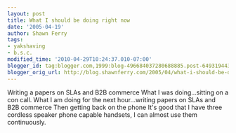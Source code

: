 ```yaml
---
layout: post
title: What I should be doing right now
date: '2005-04-19'
author: Shawn Ferry
tags:
- yakshaving
- b.s.c.
modified_time: '2010-04-29T10:24:37.010-07:00'
blogger_id: tag:blogger.com,1999:blog-496684037280688885.post-6493194438148835304
blogger_orig_url: http://blog.shawnferry.com/2005/04/what-i-should-be-doing-right-now.html
---
```


Writing a papers on SLAs and B2B commerce What I was doing...sitting on a  
con call. What I am doing for the next hour...writing papers on SLAs and  
B2B commerce Then getting back on the phone It's good that I have three  
cordless speaker phone capable handsets, I can almost use them  
continuously.  

